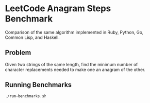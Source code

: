 # LeetCode Anagram Steps Benchmark

Comparison of the same algorithm implemented in Ruby, Python, Go, Common Lisp, and Haskell.

## Problem

Given two strings of the same length, find the minimum number of character replacements needed to make one an anagram of the other.

## Running Benchmarks

```bash
./run-benchmarks.sh
```
